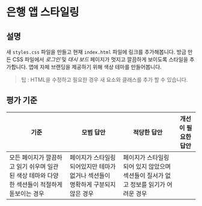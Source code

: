 # 은행 앱 스타일링

## 설명

새 `styles.css` 파일을 만들고 현재 `index.html` 파일에 링크를 추가해봅니다. 방금 만든 CSS 파일에서 *로그인* 및 *대시 보드* 페이지가 멋지고 깔끔하게 보이도록 스타일을 추가합니다. 앱에 자체 브랜딩을 제공하기 위해 색상 테마를 만들어봅니다.

> 팁 : HTML을 수정하고 필요한 경우 새 요소와 클래스를 추가 할 수 있습니다.

## 평가 기준

기준 | 모범 답안 | 적당한 답안 | 개선이 필요한 답안
--- | --- | --- | ---
 | 모든 페이지가 깔끔하고 읽기 쉬우며 일관된 색상 테마와 다양한 섹션들이 적절하게 돋보이는 경우 | 페이지가 스타일링되어있지만 테마가 없거나 섹션들이 명확하게 구분되지 않은 경우 | 페이지가 스타일링되어 있지 않았으며 섹션들이 질서가 없고 정보를 읽기가 어려운 경우
